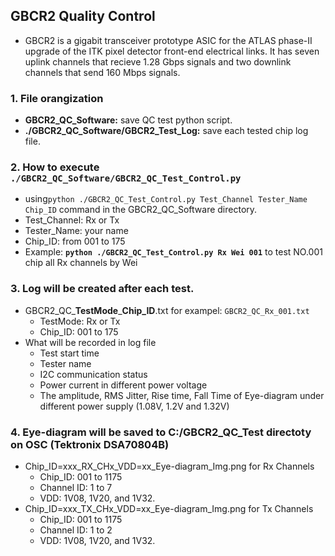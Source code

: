 ## GBCR2 Quality Control
  - GBCR2 is a gigabit transceiver prototype ASIC for the ATLAS phase-II upgrade of the ITK pixel detector front-end electrical links. It has seven uplink channels that recieve 1.28 Gbps signals and two downlink channels that send 160 Mbps  signals.
### 1. File orangization
  - **GBCR2_QC_Software:** save QC test python script.
  - **./GBCR2_QC_Software/GBCR2_Test_Log:** save each tested chip log file.
### 2. How to execute `./GBCR2_QC_Software/GBCR2_QC_Test_Control.py`
  - using`python ./GBCR2_QC_Test_Control.py Test_Channel Tester_Name Chip_ID` command in the GBCR2_QC_Software directory.
  - Test_Channel: Rx or Tx
  - Tester_Name: your name
  - Chip_ID: from 001 to 175
  - Example: **`python ./GBCR2_QC_Test_Control.py Rx Wei 001`** to test NO.001 chip all Rx channels by Wei  
### 3. Log will be created after each test.
  - GBCR2_QC_**TestMode**_**Chip_ID**.txt for exampel: `GBCR2_QC_Rx_001.txt`
    * TestMode: Rx or Tx
    * Chip_ID: 001 to 175
  - What will be recorded in log file
    * Test start time
    * Tester name
    * I2C communication status
    * Power current in different power  voltage
    * The amplitude, RMS Jitter, Rise time, Fall Time of Eye-diagram under different power supply (1.08V, 1.2V and 1.32V)
### 4. Eye-diagram will be saved to C:/GBCR2_QC_Test directoty on OSC (Tektronix DSA70804B)
  * Chip_ID=xxx_RX_CHx_VDD=xx_Eye-diagram_Img.png for Rx Channels
    - Chip_ID: 001 to 1175
    - Channel ID: 1 to 7
    - VDD: 1V08, 1V20, and 1V32.
  * Chip_ID=xxx_TX_CHx_VDD=xx_Eye-diagram_Img.png for Tx Channels
    - Chip_ID: 001 to 1175
    - Channel ID: 1 to 2
    - VDD: 1V08, 1V20, and 1V32.

